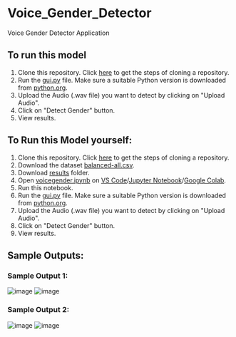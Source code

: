 # Voice_Gender_Detector
Voice Gender Detector Application

## To run this model
1. Clone this repository. Click [here](https://docs.github.com/en/repositories/creating-and-managing-repositories/cloning-a-repository) to get the steps of cloning a repository.
2. Run the [gui.py](https://github.com/sandhitaroy/Voice_Gender_Detector/blob/main/gui.py) file. Make sure a suitable Python version is downloaded from [python.org](https://www.python.org/downloads/).
3. Upload the Audio (.wav file) you want to detect by clicking on "Upload Audio".
4. Click on "Detect Gender" button.
5. View results.
   
## To Run this Model yourself:
1. Clone this repository. Click [here](https://docs.github.com/en/repositories/creating-and-managing-repositories/cloning-a-repository) to get the steps of cloning a repository.
2. Download the dataset [balanced-all.csv](https://github.com/sandhitaroy/Voice_Gender_Detector/blob/main/balanced-all.csv).
3. Download [results](https://github.com/sandhitaroy/Voice_Gender_Detector/tree/main/results) folder.
4. Open [voicegender.ipynb](https://github.com/sandhitaroy/Voice_Gender_Detector/blob/main/voicegender.ipynb) on [VS Code](https://code.visualstudio.com/)/[Jupyter Notebook](https://jupyter.org/)/[Google Colab](https://colab.google/).
5. Run this notebook.
6. Run the [gui.py](https://github.com/sandhitaroy/Voice_Gender_Detector/blob/main/gui.py) file. Make sure a suitable Python version is downloaded from [python.org](https://www.python.org/downloads/).
7. Upload the Audio (.wav file) you want to detect by clicking on "Upload Audio".
8. Click on "Detect Gender" button.
9. View results.

## Sample Outputs:
### Sample Output 1:
![image](https://github.com/sandhitaroy/Voice_Gender_Detector/assets/140893891/0329ea18-1748-43f1-a277-4943d8c3e9ba)
![image](https://github.com/sandhitaroy/Voice_Gender_Detector/assets/140893891/4faa5908-e584-44b1-85d9-791c130d828f)

### Sample Output 2:
![image](https://github.com/sandhitaroy/Voice_Gender_Detector/assets/140893891/439aa38b-6c77-4548-a6d4-6e2b9d3088db)
![image](https://github.com/sandhitaroy/Voice_Gender_Detector/assets/140893891/a98aea61-b7ae-4017-8aa1-e9c27e98be48)
